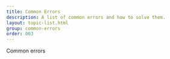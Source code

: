 ```yaml
---
title: Common Errors
description: A list of common errors and how to solve them.
layout: topic-list.html
group: common-errors
order: 003
---
```


Common errors